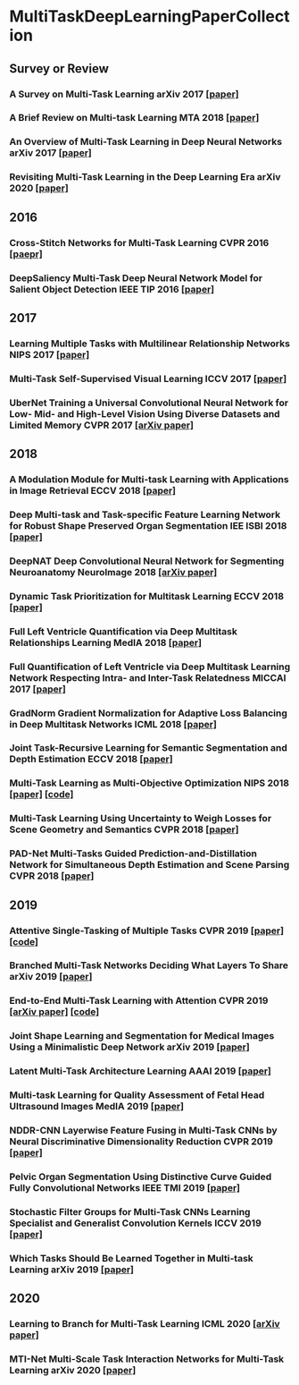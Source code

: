 # MultiTaskDeepLearningPaperCollection

## Survey or Review
### A Survey on Multi-Task Learning arXiv 2017 [[paper]](https://arxiv.org/abs/1707.08114)
### A Brief Review on Multi-task Learning MTA 2018 [[paper]](https://link.springer.com/article/10.1007/s11042-018-6463-x)
### An Overview of Multi-Task Learning in Deep Neural Networks arXiv 2017 [[paper]](https://arxiv.org/abs/1706.05098)
### Revisiting Multi-Task Learning in the Deep Learning Era arXiv 2020 [[paper]](https://arxiv.org/abs/2004.13379)

## 2016
### Cross-Stitch Networks for Multi-Task Learning CVPR 2016 [[paepr]](http://openaccess.thecvf.com/content_cvpr_2016/html/Misra_Cross-Stitch_Networks_for_CVPR_2016_paper.html)
### DeepSaliency Multi-Task Deep Neural Network Model for Salient Object Detection IEEE TIP 2016 [[paper]](https://ieeexplore.ieee.org/document/7488288)

## 2017
### Learning Multiple Tasks with Multilinear Relationship Networks NIPS 2017 [[paper]](http://papers.nips.cc/paper/6757-learning-multiple-tasks-with-deep-relationship-networks)
### Multi-Task Self-Supervised Visual Learning ICCV 2017 [[paper]](http://openaccess.thecvf.com/content_iccv_2017/html/Doersch_Multi-Task_Self-Supervised_Visual_ICCV_2017_paper.html)
### UberNet Training a Universal Convolutional Neural Network for Low- Mid- and High-Level Vision Using Diverse Datasets and Limited Memory CVPR 2017 [[arXiv paper]](http://arxiv.org/abs/1609.02132)

## 2018
### A Modulation Module for Multi-task Learning with Applications in Image Retrieval ECCV 2018 [[paper]](http://openaccess.thecvf.com/content_ECCV_2018/html/Xiangyun_Zhao_A_Modulation_Module_ECCV_2018_paper.html)
### Deep Multi-task and Task-specific Feature Learning Network for Robust Shape Preserved Organ Segmentation IEE ISBI 2018 [[paper]](https://ieeexplore.ieee.org/document/8363791)
### DeepNAT Deep Convolutional Neural Network for Segmenting Neuroanatomy NeuroImage 2018 [[arXiv paper]](https://arxiv.org/abs/1702.08192)
### Dynamic Task Prioritization for Multitask Learning ECCV 2018 [[paper]](http://openaccess.thecvf.com/content_ECCV_2018/html/Michelle_Guo_Focus_on_the_ECCV_2018_paper.html)
### Full Left Ventricle Quantification via Deep Multitask Relationships Learning MedIA 2018 [[paper]](http://www.sciencedirect.com/science/article/pii/S1361841517301366)
### Full Quantification of Left Ventricle via Deep Multitask Learning Network Respecting Intra- and Inter-Task Relatedness MICCAI 2017 [[paper]](https://link.springer.com/chapter/10.1007/978-3-319-66179-7_32)
### GradNorm Gradient Normalization for Adaptive Loss Balancing in Deep Multitask Networks ICML 2018 [[paper]](http://proceedings.mlr.press/v80/chen18a.html)
### Joint Task-Recursive Learning for Semantic Segmentation and Depth Estimation ECCV 2018 [[paper]](http://openaccess.thecvf.com/content_ECCV_2018/html/Zhenyu_Zhang_Joint_Task-Recursive_Learning_ECCV_2018_paper.html)
### Multi-Task Learning as Multi-Objective Optimization NIPS 2018 [[paper]](http://papers.nips.cc/paper/7334-multi-task-learning-as-multi-objective-optimization) [[code]](https://github.com/intel-isl/MultiObjectiveOptimization)
### Multi-Task Learning Using Uncertainty to Weigh Losses for Scene Geometry and Semantics CVPR 2018 [[paper]](http://openaccess.thecvf.com/content_cvpr_2018/html/Kendall_Multi-Task_Learning_Using_CVPR_2018_paper.html)
### PAD-Net Multi-Tasks Guided Prediction-and-Distillation Network for Simultaneous Depth Estimation and Scene Parsing CVPR 2018 [[paper]](http://openaccess.thecvf.com/content_cvpr_2018/html/Xu_PAD-Net_Multi-Tasks_Guided_CVPR_2018_paper.html)

## 2019
### Attentive Single-Tasking of Multiple Tasks CVPR 2019 [[paper]](http://openaccess.thecvf.com/content_CVPR_2019/html/Maninis_Attentive_Single-Tasking_of_Multiple_Tasks_CVPR_2019_paper.html) [[code]](https://github.com/facebookresearch/astmt)
### Branched Multi-Task Networks Deciding What Layers To Share arXiv 2019 [[paper]](https://arxiv.org/abs/1904.02920)
### End-to-End Multi-Task Learning with Attention CVPR 2019 [[arXiv paper]](https://arxiv.org/abs/1803.10704) [[code]](https://github.com/lorenmt/mtan)
### Joint Shape Learning and Segmentation for Medical Images Using a Minimalistic Deep Network arXiv 2019 [[paper]](https://arxiv.org/abs/1901.08824)
### Latent Multi-Task Architecture Learning AAAI 2019 [[paper]](https://www.aaai.org/ojs/index.php/AAAI/article/view/4410)
### Multi-task Learning for Quality Assessment of Fetal Head Ultrasound Images MedIA 2019 [[paper]](https://www.sciencedirect.com/science/article/abs/pii/S1361841519300830)
### NDDR-CNN Layerwise Feature Fusing in Multi-Task CNNs by Neural Discriminative Dimensionality Reduction CVPR 2019 [[paper]](http://openaccess.thecvf.com/content_CVPR_2019/html/Gao_NDDR-CNN_Layerwise_Feature_Fusing_in_Multi-Task_CNNs_by_Neural_Discriminative_CVPR_2019_paper.html)
### Pelvic Organ Segmentation Using Distinctive Curve Guided Fully Convolutional Networks IEEE TMI 2019 [[paper]](https://ieeexplore.ieee.org/document/8451958)
### Stochastic Filter Groups for Multi-Task CNNs Learning Specialist and Generalist Convolution Kernels ICCV 2019 [[paper]](http://openaccess.thecvf.com/content_ICCV_2019/html/Bragman_Stochastic_Filter_Groups_for_Multi-Task_CNNs_Learning_Specialist_and_Generalist_ICCV_2019_paper.html)
### Which Tasks Should Be Learned Together in Multi-task Learning arXiv 2019 [[paper]](https://arxiv.org/abs/1905.07553)

## 2020
### Learning to Branch for Multi-Task Learning ICML 2020 [[arXiv paper]](https://arxiv.org/abs/2006.01895)
### MTI-Net Multi-Scale Task Interaction Networks for Multi-Task Learning arXiv 2020 [[paper]](https://arxiv.org/abs/2001.06902)
